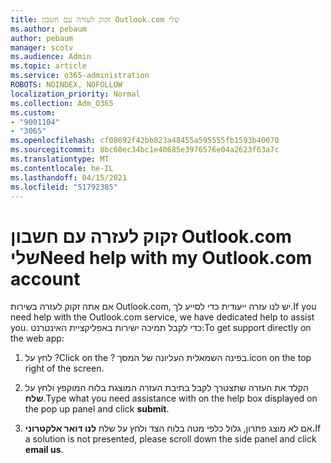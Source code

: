 ```yaml
---
title: זקוק לעזרה עם חשבון Outlook.com שלי
ms.author: pebaum
author: pebaum
manager: scotv
ms.audience: Admin
ms.topic: article
ms.service: o365-administration
ROBOTS: NOINDEX, NOFOLLOW
localization_priority: Normal
ms.collection: Adm_O365
ms.custom:
- "9001104"
- "3065"
ms.openlocfilehash: cf08692f42bb823a48455a595555fb1593b40070
ms.sourcegitcommit: 8bc60ec34bc1e40685e3976576e04a2623f63a7c
ms.translationtype: MT
ms.contentlocale: he-IL
ms.lasthandoff: 04/15/2021
ms.locfileid: "51792385"
---
```

# <a name="need-help-with-my-outlookcom-account"></a><span data-ttu-id="9735d-102">זקוק לעזרה עם חשבון Outlook.com שלי</span><span class="sxs-lookup"><span data-stu-id="9735d-102">Need help with my Outlook.com account</span></span>

<span data-ttu-id="9735d-103">אם אתה זקוק לעזרה בשירות Outlook.com, יש לנו עזרה ייעודית כדי לסייע לך.</span><span class="sxs-lookup"><span data-stu-id="9735d-103">If you need help with the Outlook.com service, we have dedicated help to assist you.</span></span> <span data-ttu-id="9735d-104">כדי לקבל תמיכה ישירות באפליקציית האינטרנט:</span><span class="sxs-lookup"><span data-stu-id="9735d-104">To get support directly on the web app:</span></span> 

1. <span data-ttu-id="9735d-105">לחץ על ?</span><span class="sxs-lookup"><span data-stu-id="9735d-105">Click on the ?</span></span> <span data-ttu-id="9735d-106">בפינה השמאלית העליונה של המסך.</span><span class="sxs-lookup"><span data-stu-id="9735d-106">icon on the top right of the screen.</span></span> 

2. <span data-ttu-id="9735d-107">הקלד את העזרה שתצטרך לקבל בתיבת העזרה המוצגת בלוח המוקפץ ולחץ על **שלח**.</span><span class="sxs-lookup"><span data-stu-id="9735d-107">Type what you need assistance with on the help box displayed on the pop up panel and click **submit**.</span></span> 

3. <span data-ttu-id="9735d-108">אם לא מוצג פתרון, גלול כלפי מטה בלוח הצד ולחץ על שלח **לנו דואר אלקטרוני.**</span><span class="sxs-lookup"><span data-stu-id="9735d-108">If a solution is not presented, please scroll down the side panel and click **email us**.</span></span>
